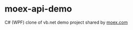 # moex-api-demo 
C# (WPF) clone of vb.net demo project shared by [moex.com](http://www.moex.com/a2193) 
